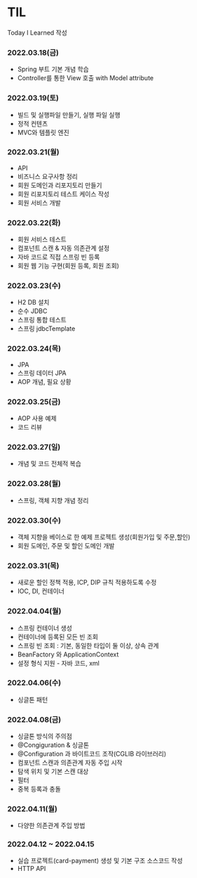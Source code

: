 # TIL
Today I Learned 작성

### 2022.03.18(금)
 - Spring 부트 기본 개념 학습   
 - Controller를 통한 View 호출 with Model attribute   
### 2022.03.19(토)
 - 빌드 및 실행파일 만들기, 실행 파일 실행    
 - 정적 컨텐츠    
 - MVC와 템플릿 엔진    
### 2022.03.21(월)
 - API  
 - 비즈니스 요구사항 정리    
 - 회원 도메인과 리포지토리 만들기    
 - 회원 리포지토리 테스트 케이스 작성   
 - 회원 서비스 개발   
### 2022.03.22(화)
 - 회원 서비스 테스트   
 - 컴포넌트 스캔 & 자동 의존관계 설정   
 - 자바 코드로 직접 스프링 빈 등록   
 - 회원 웹 기능 구현(회원 등록, 회원 조회)   
### 2022.03.23(수)
 - H2 DB 설치   
 - 순수 JDBC   
 - 스프링 통합 테스트   
 - 스프링 jdbcTemplate   
### 2022.03.24(목)
 - JPA   
 - 스프링 데이터 JPA   
 - AOP 개념, 필요 상황   
### 2022.03.25(금)
 - AOP 사용 예제  
 - 코드 리뷰  
### 2022.03.27(일)
 - 개념 및 코드 전체적 복습  
### 2022.03.28(월)
 - 스프링, 객체 지향 개념 정리  
### 2022.03.30(수)
 - 객체 지향을 베이스로 한 예제 프로젝트 생성(회원가입 및 주문,할인)
 - 회원 도메인, 주문 및 할인 도메인 개발  
### 2022.03.31(목)
 - 새로운 할인 정책 적용, ICP, DIP 규칙 적용하도록 수정  
 - IOC, DI, 컨테이너  
### 2022.04.04(월)
 - 스프링 컨테이너 생성  
 - 컨테이너에 등록된 모든 빈 조회  
 - 스프링 빈 조회 : 기본, 동일한 타입이 둘 이상, 상속 관계  
 - BeanFactory 와 ApplicationContext  
 - 설정 형식 지원 - 자바 코드, xml  
### 2022.04.06(수)
 - 싱글톤 패턴  
### 2022.04.08(금)
 - 싱글톤 방식의 주의점
 - @Congiguration & 싱글톤
 - @Configuration 과 바이트코드 조작(CGLIB 라이브러리)  
 - 컴포넌트 스캔과 의존관계 자동 주입 시작  
 - 탐색 위치 및 기본 스캔 대상  
 - 필터  
 - 중복 등록과 충돌  
### 2022.04.11(월)
 - 다양한 의존관계 주입 방법
### 2022.04.12 ~ 2022.04.15
 - 실습 프로젝트(card-payment) 생성 및 기본 구조 소스코드 작성
 - HTTP API 
